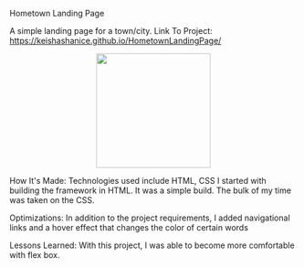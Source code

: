 Hometown Landing Page

A simple landing page for a town/city.
Link To Project: https://keishashanice.github.io/HometownLandingPage/

<div id="header" align="center">
  <img src="https://media.giphy.com/media/uB86ZyWQsnFSGYe2sA/giphy.gif" width="200"/>
</div>

How It's Made:
Technologies used include HTML, CSS
I started with building the framework in HTML. It was a simple build. The bulk of my time was taken on the CSS. 

Optimizations:
In addition to the project requirements, I added navigational links and a hover effect that changes the color of certain words

Lessons Learned:
With this project, I was able to become more comfortable with flex box.
